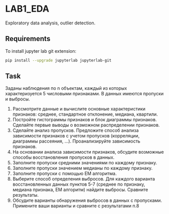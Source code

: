 # LAB1_EDA
Exploratory data analysis, outlier detection.


## Requirements

To install jupyter lab git extension: 

```bash
pip install --upgrade jupyterlab jupyterlab-git
```

## Task

Заданы наблюдения по n объектам, каждый из которых характеризуется 5 числовыми признаками. В данных имеются пропуски и выбросы.
1. Рассмотрите данные и вычислите основные характеристики признаков: среднее, стандартное отклонение, медиана, квартили. 
2. Постройте гистограммы признаков и блок диаграммы  признаков. Сделайте первые выводы о возможном распределении признаков. 
3. Сделайте анализ пропусков. Предложите способ анализа зависимости признаков с учетом пропусков (корреляции, диаграммы рассеяния, …). Проанализируйте зависимость признаков. 
4. На основании анализа зависимости признаков, обсудите возможные способы восстановления пропусков в данных. 
5. Заполните пропуски средними значениями по каждому признаку. 
6. Заполните пропуски значением медианы по каждому признаку. 
7. Заполните пропуски с помощью EM алгоритма. 
8. Выберите способ определения выбросов. Для каждого варианта восстановленных данных пунктов 5-7 (среднее по признаку, медиана признака, ЕМ алгоритм)  найдите выбросы. Сравните результаты. 
9. Обсудите варианты обнаружения выбросов в данных с пропусками. Примените ваши варианты и сравните с результатами п.8 
